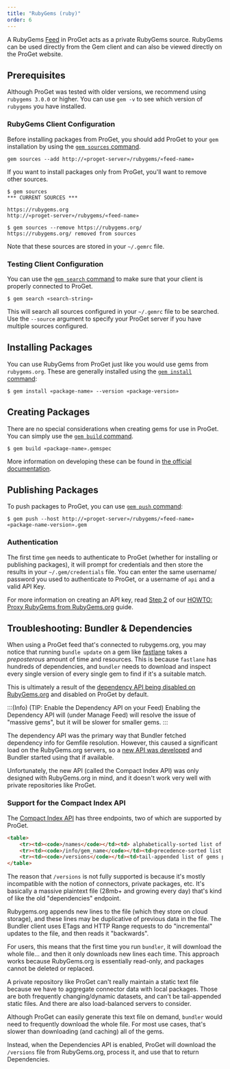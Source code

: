 ```yaml
---
title: "RubyGems (ruby)"
order: 6
---
```


A RubyGems [Feed](/docs/proget/feeds/feed-overview) in ProGet acts as a private RubyGems source. RubyGems can be used directly from the Gem client and can also be viewed directly on the ProGet website.

## Prerequisites

Although ProGet was tested with older versions, we recommend using `rubygems 3.0.0` or higher. You can use `gem -v` to see which version of `rubygems` you have installed.

### RubyGems Client Configuration

Before installing packages from ProGet, you should add ProGet to your `gem` installation by using the [`gem sources` command](https://guides.rubygems.org/command-reference/#gem-sources).

```shell
gem sources --add http://«proget-server»/rubygems/«feed-name»
```

If you want to install packages only from ProGet, you'll want to remove other sources. 

```shell
$ gem sources
*** CURRENT SOURCES ***

https://rubygems.org
http://«proget-server»/rubygems/«feed-name»

$ gem sources --remove https://rubygems.org/
https://rubygems.org/ removed from sources
```

Note that these sources are stored in your `~/.gemrc` file.

### Testing Client Configuration

You can use the [`gem search` command](https://guides.rubygems.org/command-reference/#gem-search) to make sure that your client is properly connected to ProGet.

```shell
$ gem search «search-string»
```

This will search all sources configured in your `~/.gemrc` file to be searched. Use the `--source` argument to specify your ProGet server if you have multiple sources configured.

## Installing Packages

You can use RubyGems from ProGet just like you would use gems from `rubygems.org`. These are generally installed using the [`gem install` command](https://guides.rubygems.org/command-reference/#gem-install):

```shell
$ gem install «package-name» --version «package-version»
```

## Creating Packages

There are no special considerations when creating gems for use in ProGet. You can simply use the [`gem build` command](https://guides.rubygems.org/command-reference/#gem-build). 

```shell
$ gem build «package-name».gemspec
  ```

More information on developing these can be found in [the official documentation](https://guides.rubygems.org/make-your-own-gem/).

## Publishing Packages

To push packages to ProGet, you can use [`gem push` command](https://guides.rubygems.org/command-reference/#gem-push):

```shell
$ gem push --host http://«proget-server»/rubygems/«feed-name» «package-name-version».gem
```

### Authentication

The first time `gem` needs to authenticate to ProGet (whether for installing or publishing packages), it will prompt for credentials and then store the results in your `~/.gem/credentials` file. You can enter the same username/ password you used to authenticate to ProGet, or a username of `api` and a valid API Key.

For more information on creating an API key, read [Step 2](/docs/proget/feeds/rubygems/howto-ruby-proxy#step-2) of our [HOWTO: Proxy RubyGems from RubyGems.org](/docs/proget/feeds/rubygems/) guide.

## Troubleshooting: Bundler & Dependencies

When using a ProGet feed that's connected to rubygems.org, you may notice that running `bundle update` on a gem like [fastlane](https://rubygems.org/gems/fastlane) takes a *preposterous* amount of time and resources. This is because `fastlane` has hundreds of dependencies, and `bundler` needs to download and inspect every single version of every single gem to find if it's a suitable match.

This is ultimately a result of the [dependency API being disabled on RubyGems.org](https://blog.rubygems.org/2023/02/22/dependency-api-deprecation.html) and disabled on ProGet by default.

:::(Info) (TIP: Enable the Dependency API on your Feed)
Enabling the Dependency API will (under Manage Feed) will resolve the issue of "massive gems", but it will be slower for smaller gems. 
:::

The dependency API was the primary way that Bundler fetched dependency info for Gemfile resolution. However, this caused a significant load on the RubyGems.org servers, so a [new API was developed](https://andre.arko.net/2014/03/28/the-new-rubygems-index-format/) and Bundler started using that if available.

Unfortunately, the new API (called the Compact Index API) was only designed with RubyGems.org in mind, and it doesn't work very well with private repositories like ProGet.

### Support for the Compact Index API

The [Compact Index API](https://github.com/rubygems/compact_index) has three endpoints, two of which are supported by ProGet.

```html
<table>
    <tr><td><code>/names</code></td><td> alphabetically-sorted list of gem names</td><td>✅ Supported</td></tr>
    <tr><td><code>/info/gem_name</code></td><td>precedence-sorted list of versions for a gem</td><td>✅ Supported</td></tr>
    <tr><td><code>/versions</code></td><td>tail-appended list of gems published to the library</td><td>🟡 Partially Supported</td></tr>
</table>
```

The reason that `/versions` is not fully supported is because it's mostly incompatible with the notion of connectors, private packages, etc. It's basically a massive plaintext file (28mb+ and growing every day) that's kind of like the old "dependencies" endpoint. 

Rubygems.org appends new lines to the file (which they store on cloud storage), and these lines may be duplicative of previous data in the file. The Bundler client uses ETags and HTTP Range requests to do "incremental" updates to the file, and then reads it "backwards". 

For users, this means that the first time you run `bundler`, it will download the whole file... and then it only downloads new lines each time. This approach works because RubyGems.org is essentially read-only, and packages cannot be deleted or replaced.

A private repository like ProGet can't really maintain a static text file because we have to aggregate connector data with local packages. Those are both frequently changing/dynamic datasets, and can't be tail-appended static files. And there are also load-balanced servers to consider.

Although ProGet can easily generate this text file on demand,  `bundler` would need to frequently download the whole file. For most use cases, that's slower than downloading (and caching) all of the gems.

Instead, when the Dependencies API is enabled, ProGet will download the `/versions` file from RubyGems.org, process it, and use that to return Dependencies.
